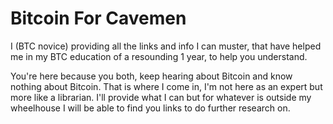 # Bitcoin For Cavemen
I (BTC novice) providing all the links and info I can muster, that have helped me in my BTC education of a resounding 1 year, to help you understand.

You're here because you both, keep hearing about Bitcoin and know nothing about Bitcoin. That is where I come in, I'm not here as an expert but more like a librarian. I'll provide what I can but for whatever is outside my wheelhouse I will be able to find you links to do further research on. 
